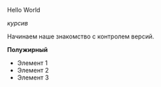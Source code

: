 Hello World

*курсив*

Начинаем наше знакомство с контролем версий.

**Полужирный**

* Элемент 1
* Элемент 2
* Элемент 3
